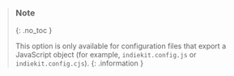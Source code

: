> ### Note
> {: .no_toc }
>
> This option is only available for configuration files that export a JavaScript object (for example, `indiekit.config.js` or `indiekit.config.cjs`).
{: .information }
